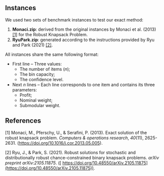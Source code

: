## Instances

We used two sets of benchmark instances to test our exact method:

1. **Monaci.zip**: derived from the original instances by Monaci et al. (2013) [[1]](#ref1) for the Robust Knapsack Problem.
2. **RyuPark.zip**: generated according to the instructions provided by Ryu and Park (2021) [[2]](#ref2).

All instances share the same following format:

- First line – Three values:
  - The number of items (*n*);
  - The bin capacity;
  - The confidence level.
- Next *n* lines – Each line corresponds to one item and contains its three parameters:
  - Profit;
  - Nominal weight;
  - Submodular weight.

## References

<a id="ref1">[1]</a> Monaci, M., Pferschy, U., & Serafini, P. (2013). Exact solution of the robust knapsack problem. *Computers & operations research*, *40*(11), 2625-2631. (https://doi.org/10.1016/j.cor.2013.05.005).  

<a id="ref2">[2]</a> Ryu, J., & Park, S. (2021). Robust solutions for stochastic and distributionally robust chance-constrained binary knapsack problems. *arXiv preprint arXiv:2105.11875*. ([ https://doi.org/10.48550/arXiv.2105.11875](https://doi.org/10.48550/arXiv.2105.11875)).  
